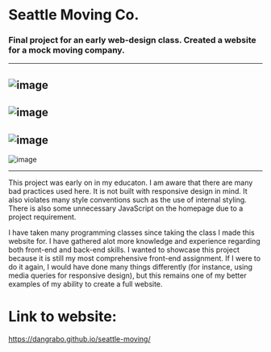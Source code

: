 # Seattle Moving Co.
### Final project for an early web-design class. Created a website for a mock moving company. 
---
![image](https://github.com/user-attachments/assets/7eb77572-addf-4885-bb80-756d6ed48c3e)
---
![image](https://github.com/user-attachments/assets/856c9c97-7184-4fce-b15a-e942be5eba00)
---
![image](https://github.com/user-attachments/assets/f25102f3-cfce-4510-b648-259b3a3a567c)
---
![image](https://github.com/user-attachments/assets/bd177f64-ec42-4390-a51b-57ad066bb183)

---



This project was early on in my educaton. I am aware that there are many bad practices used here. It is not
built with responsive design in mind. It also violates many style conventions such as the use of internal styling.
There is also some unnecessary JavaScript on the homepage due to a project requirement. 

I have taken many programming classes since taking the class I made this website for. I have gathered alot more
knowledge and experience regarding both front-end and back-end skills. I wanted to showcase this project because it is still my most comprehensive front-end assignment. If I were to do it again, I would have done many things differently (for instance, using 
media queries for responsive design), but this remains one of my better examples of my ability to create a full website.

# Link to website:
https://dangrabo.github.io/seattle-moving/ 
